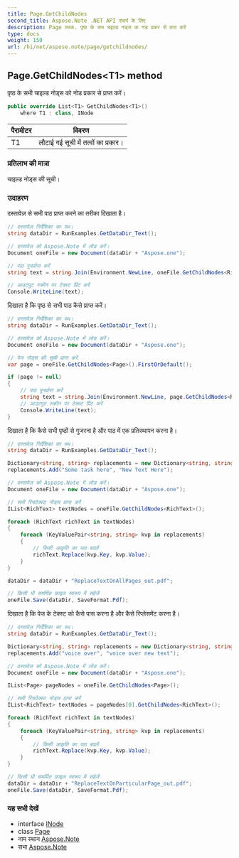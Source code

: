 ```yaml
---
title: Page.GetChildNodes
second_title: Aspose.Note .NET API संदर्भ के लिए
description: Page तरक. पृष्ठ के सभ चइल्ड नड्स क नड प्रकर से प्रप्त करें
type: docs
weight: 150
url: /hi/net/aspose.note/page/getchildnodes/
---
```

## Page.GetChildNodes&lt;T1&gt; method

पृष्ठ के सभी चाइल्ड नोड्स को नोड प्रकार से प्राप्त करें।

```csharp
public override List<T1> GetChildNodes<T1>()
    where T1 : class, INode
```

| पैरामीटर | विवरण |
| --- | --- |
| T1 | लौटाई गई सूची में तत्वों का प्रकार। |

### प्रतिलाभ की मात्रा

चाइल्ड नोड्स की सूची।

### उदाहरण

दस्तावेज़ से सभी पाठ प्राप्त करने का तरीका दिखाता है।

```csharp
// दस्तावेज़ निर्देशिका का पथ।
string dataDir = RunExamples.GetDataDir_Text();

// दस्तावेज़ को Aspose.Note में लोड करें।
Document oneFile = new Document(dataDir + "Aspose.one");

// पाठ पुनर्प्राप्त करें
string text = string.Join(Environment.NewLine, oneFile.GetChildNodes<RichText>().Select(e => e.Text)) + Environment.NewLine;

// आउटपुट स्क्रीन पर टेक्स्ट प्रिंट करें
Console.WriteLine(text);
```

दिखाता है कि पृष्ठ से सभी पाठ कैसे प्राप्त करें।

```csharp
// दस्तावेज़ निर्देशिका का पथ।
string dataDir = RunExamples.GetDataDir_Text();

// दस्तावेज़ को Aspose.Note में लोड करें।
Document oneFile = new Document(dataDir + "Aspose.one");

// पेज नोड्स की सूची प्राप्त करें
var page = oneFile.GetChildNodes<Page>().FirstOrDefault();

if (page != null)
{
    // पाठ पुनर्प्राप्त करें
    string text = string.Join(Environment.NewLine, page.GetChildNodes<RichText>().Select(e => e.Text)) + Environment.NewLine;
    // आउटपुट स्क्रीन पर टेक्स्ट प्रिंट करें
    Console.WriteLine(text);
}
```

दिखाता है कि कैसे सभी पृष्ठों से गुजरना है और पाठ में एक प्रतिस्थापन करना है।

```csharp
// दस्तावेज़ निर्देशिका का पथ।
string dataDir = RunExamples.GetDataDir_Text();

Dictionary<string, string> replacements = new Dictionary<string, string>();
replacements.Add("Some task here", "New Text Here");

// दस्तावेज़ को Aspose.Note में लोड करें।
Document oneFile = new Document(dataDir + "Aspose.one");

// सभी रिचटेक्स्ट नोड्स प्राप्त करें
IList<RichText> textNodes = oneFile.GetChildNodes<RichText>();

foreach (RichText richText in textNodes)
{
    foreach (KeyValuePair<string, string> kvp in replacements)
    {
        // किसी आकृति का पाठ बदलें
        richText.Replace(kvp.Key, kvp.Value);
    }
}

dataDir = dataDir + "ReplaceTextOnAllPages_out.pdf";

// किसी भी समर्थित फ़ाइल स्वरूप में सहेजें
oneFile.Save(dataDir, SaveFormat.Pdf);
```

दिखाता है कि पेज के टेक्स्ट को कैसे पास करना है और कैसे रिप्लेसमेंट करना है।

```csharp
// दस्तावेज़ निर्देशिका का पथ।
string dataDir = RunExamples.GetDataDir_Text();

Dictionary<string, string> replacements = new Dictionary<string, string>();
replacements.Add("voice over", "voice over new text");

// दस्तावेज़ को Aspose.Note में लोड करें।
Document oneFile = new Document(dataDir + "Aspose.one");

IList<Page> pageNodes = oneFile.GetChildNodes<Page>();

// सभी रिचटेक्स्ट नोड्स प्राप्त करें
IList<RichText> textNodes = pageNodes[0].GetChildNodes<RichText>();

foreach (RichText richText in textNodes)
{
    foreach (KeyValuePair<string, string> kvp in replacements)
    {
        // किसी आकृति का पाठ बदलें
        richText.Replace(kvp.Key, kvp.Value);
    }
}

// किसी भी समर्थित फ़ाइल स्वरूप में सहेजें
dataDir = dataDir + "ReplaceTextOnParticularPage_out.pdf";
oneFile.Save(dataDir, SaveFormat.Pdf);
```

### यह सभी देखें

* interface [INode](../../inode/)
* class [Page](../)
* नाम स्थान [Aspose.Note](../../page/)
* सभा [Aspose.Note](../../../)


